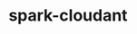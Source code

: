 ---
layout: default
title: spark-cloudant
name: spark-cloudant
fullname: cloudant-labs/spark-cloudant
description: Cloudant integration with Spark as Spark SQL external datasource
watchers: 12
stars: 12
forks: 18
languages: 
  - Python
  - Scala

tech: 
  - Cloudant
  - Spark

level: Intermediate
giturl: https://github.com/cloudant-labs/spark-cloudant/
---